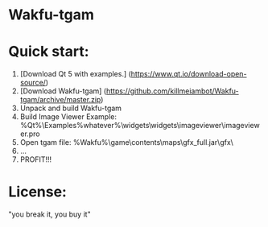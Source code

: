 # Wakfu-tgam

# Quick start:
1. [Download Qt 5 with examples.] (https://www.qt.io/download-open-source/)
2. [Download Wakfu-tgam] (https://github.com/killmeiambot/Wakfu-tgam/archive/master.zip)
3. Unpack and build Wakfu-tgam
4. Build Image Viewer Example:   %Qt%\Examples\%whatever%\widgets\widgets\imageviewer\imageviewer.pro
5. Open tgam file:    %Wakfu%\game\contents\maps\gfx_full.jar\gfx\
6. ...
7. PROFIT!!!

# License:
"you break it, you buy it" 
